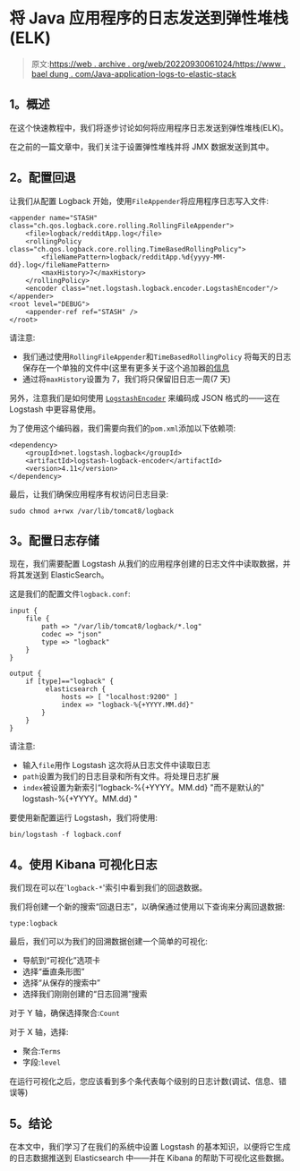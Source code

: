 # 将 Java 应用程序的日志发送到弹性堆栈(ELK)

> 原文:[https://web . archive . org/web/20220930061024/https://www . bael dung . com/Java-application-logs-to-elastic-stack](https://web.archive.org/web/20220930061024/https://www.baeldung.com/java-application-logs-to-elastic-stack)

## **1。概述**

在这个快速教程中，我们将逐步讨论如何将应用程序日志发送到弹性堆栈(ELK)。

在之前的一篇文章中，我们关注于设置弹性堆栈并将 JMX 数据发送到其中。

## **2。配置回退**

让我们从配置 Logback 开始，使用`FileAppender`将应用程序日志写入文件:

```
<appender name="STASH" class="ch.qos.logback.core.rolling.RollingFileAppender">
    <file>logback/redditApp.log</file>
    <rollingPolicy class="ch.qos.logback.core.rolling.TimeBasedRollingPolicy">
        <fileNamePattern>logback/redditApp.%d{yyyy-MM-dd}.log</fileNamePattern>
        <maxHistory>7</maxHistory>
    </rollingPolicy>  
    <encoder class="net.logstash.logback.encoder.LogstashEncoder"/>
</appender>
<root level="DEBUG">
    <appender-ref ref="STASH" />        
</root>
```

请注意:

*   我们通过使用`RollingFileAppender`和`TimeBasedRollingPolicy` 将每天的日志保存在一个单独的文件中(这里有更多关于这个追加器[的信息](/web/20221205113211/http://www.baeldung.com/java-logging-rolling-file-appenders)
*   通过将`maxHistory`设置为 7，我们将只保留旧日志一周(7 天)

另外，注意我们是如何使用 [`LogstashEncoder`](https://web.archive.org/web/20221205113211/https://github.com/logstash/logstash-logback-encoder) 来编码成 JSON 格式的——这在 Logstash 中更容易使用。

为了使用这个编码器，我们需要向我们的`pom.xml`添加以下依赖项:

```
<dependency> 
    <groupId>net.logstash.logback</groupId> 
    <artifactId>logstash-logback-encoder</artifactId> 
    <version>4.11</version> 
</dependency>
```

最后，让我们确保应用程序有权访问日志目录:

```
sudo chmod a+rwx /var/lib/tomcat8/logback
```

## **3。配置日志存储**

现在，我们需要配置 Logstash 从我们的应用程序创建的日志文件中读取数据，并将其发送到 ElasticSearch。

这是我们的配置文件`logback.conf`:

```
input {
    file {
        path => "/var/lib/tomcat8/logback/*.log"
        codec => "json"
        type => "logback"
    }
}

output {
    if [type]=="logback" {
         elasticsearch {
             hosts => [ "localhost:9200" ]
             index => "logback-%{+YYYY.MM.dd}"
        }
    }
}
```

请注意:

*   输入`file`用作 Logstash 这次将从日志文件中读取日志
*   `path`设置为我们的日志目录和所有文件。将处理日志扩展
*   `index`被设置为新索引“logback-%{+YYYY。MM.dd} "而不是默认的" logstash-%{+YYYY。MM.dd} "

要使用新配置运行 Logstash，我们将使用:

```
bin/logstash -f logback.conf
```

## **4。使用 Kibana** 可视化日志

我们现在可以在'`logback-*`'索引中看到我们的回退数据。

我们将创建一个新的搜索“回退日志”，以确保通过使用以下查询来分离回退数据:

```
type:logback
```

最后，我们可以为我们的回溯数据创建一个简单的可视化:

*   导航到“可视化”选项卡
*   选择“垂直条形图”
*   选择“从保存的搜索中”
*   选择我们刚刚创建的“日志回溯”搜索

对于 Y 轴，确保选择聚合:`Count`

对于 X 轴，选择:

*   聚合:`Terms`
*   字段:`level`

在运行可视化之后，您应该看到多个条代表每个级别的日志计数(调试、信息、错误等)

## **5。结论**

在本文中，我们学习了在我们的系统中设置 Logstash 的基本知识，以便将它生成的日志数据推送到 Elasticsearch 中——并在 Kibana 的帮助下可视化这些数据。